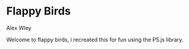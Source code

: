 # Flappy Birds
Alex Wley

Welcome to flappy birds, i recreated this for fun using the P5.js library.
